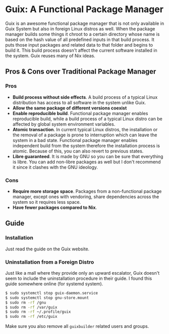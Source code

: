 # Guix: A Functional Package Manager

Guix is an awesome functional package manager that is not only available in Guix System but also in foreign Linux distros as well. When the package manager builds some things it chroot to a certain directory whose name is based on the hash value of all predefined inputs in that build process. It puts those input packages and related data to that folder and begins to build it. This build process doesn't affect the current software installed in the system. Guix reuses many of Nix ideas.

## Pros & Cons over Traditional Package Manager

### Pros

- **Build process without side effects**. A build process of a typical Linux distribution has access to all software in the system unlike Guix.
- **Allow the same package of different versions coexist**
- **Enable reproducible build**. Functional package manager enables reproducible build, while a build process of a typical Linux distro can be affected by global system environment variables.
- **Atomic transaction**. In current typical Linux distros, the installation or the removal of a package is prone to interruption which can leave the system in a bad state. Functional package manager enables independent build from the system therefore the installation process is atomic. Because of this, you can also revert to previous states.
- **Libre guaranteed**. It is made by GNU so you can be sure that everything is libre. You can add non-libre packages as well but I don't recommend it since it clashes with the GNU ideology.

### Cons

- **Require more storage space**. Packages from a non-functional package manager, except ones with vendoring, share dependencies across the system so it requires less space.
- **Have fewer packages compared to Nix**.

## Guide

### Installation

Just read the guide on the Guix website.

### Uninstallation from a Foreign Distro

Just like a mall where they provide only an upward escalator, Guix doesn't seem to include the uninstallation procedure in their guide. I found this guide somewhere online (for systemd system).

```bash
$ sudo systemctl stop guix-daemon.service
$ sudo systemctl stop gnu-store.mount
$ sudo rm -rf /gnu
$ sudo rm -rf /var/guix
$ sudo rm -rf ~/.profile/guix
$ sudo rm -rf /etc/guix
```

Make sure you also remove all `guixbuilder` related users and groups.
